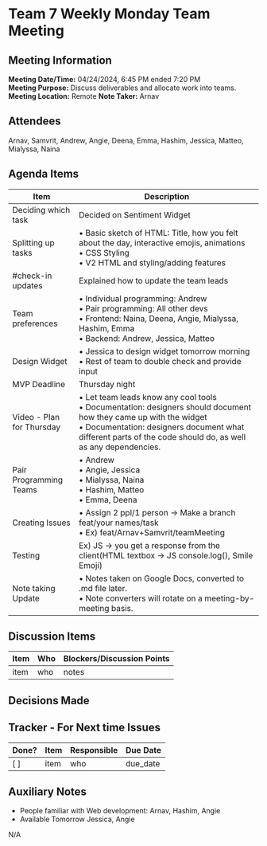 # Team 7 Weekly Monday Team Meeting

## Meeting Information

**Meeting Date/Time:** 04/24/2024, 6:45 PM ended 7:20 PM  
**Meeting Purpose:** Discuss deliverables and allocate work into teams.
**Meeting Location:** Remote
**Note Taker:** Arnav

## Attendees

Arnav, Samvrit, Andrew, Angie, Deena, Emma, Hashim, Jessica, Matteo, Mialyssa, Naina

## Agenda Items

| Item                      | Description                                                                                                                                                                                                                             |
| ------------------------- | --------------------------------------------------------------------------------------------------------------------------------------------------------------------------------------------------------------------------------------- |
| Deciding which task       | Decided on Sentiment Widget                                                                                                                                                                                                             |
| Splitting up tasks        | • Basic sketch of HTML: Title, how you felt about the day, interactive emojis, animations <br> • CSS Styling <br> • V2 HTML and styling/adding features                                                                                 |
| #check-in updates         | Explained how to update the team leads                                                                                                                                                                                                  |
| Team preferences          | • Individual programming: Andrew <br> • Pair programming: All other devs <br> • Frontend: Naina, Deena, Angie, Mialyssa, Hashim, Emma <br> • Backend: Andrew, Jessica, Matteo                                                           |
| Design Widget             | • Jessica to design widget tomorrow morning <br> • Rest of team to double check and provide input                                                                                                                                       |
| MVP Deadline              | Thursday night                                                                                                                                                                                                                          |
| Video - Plan for Thursday | • Let team leads know any cool tools <br> • Documentation: designers should document how they came up with the widget <br> • Documentation: designers document what different parts of the code should do, as well as any dependencies. |
| Pair Programming Teams    | • Andrew <br> • Angie, Jessica <br> • Mialyssa, Naina <br> • Hashim, Matteo <br> • Emma, Deena                                                                                                                                          |
| Creating Issues           | • Assign 2 ppl/1 person → Make a branch feat/your names/task <br> • Ex) feat/Arnav+Samvrit/teamMeeting <br>                                                                                                                             |
| Testing                   | Ex) JS → you get a response from the client(HTML textbox → JS console.log(), Smile Emoji)                                                                                                                                               |
| Note taking Update        | • Notes taken on Google Docs, converted to .md file later. <br> • Note converters will rotate on a meeting-by-meeting basis.                                                                                                            |

## Discussion Items

| Item | Who | Blockers/Discussion Points |
| ---- | --- | -------------------------- |
| item | who | notes                      |

## Decisions Made

## Tracker - For Next time Issues

| Done? | Item | Responsible | Due Date |
| ----- | ---- | ----------- | -------- |
| [ ]   | item | who         | due_date |

## Auxiliary Notes

- People familiar with Web development: Arnav, Hashim, Angie
- Available Tomorrow Jessica, Angie

N/A
